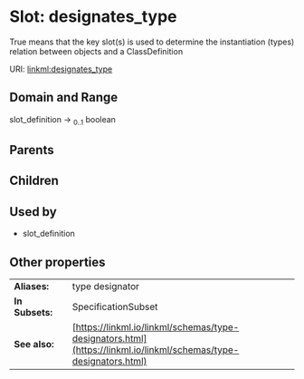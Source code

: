 
# Slot: designates_type


True means that the key slot(s) is used to determine the instantiation (types) relation between objects and a ClassDefinition

URI: [linkml:designates_type](https://w3id.org/linkml/designates_type)


## Domain and Range

slot_definition &#8594;  <sub>0..1</sub> boolean

## Parents


## Children


## Used by

 * slot_definition

## Other properties

|  |  |  |
| --- | --- | --- |
| **Aliases:** | | type designator |
| **In Subsets:** | | SpecificationSubset |
| **See also:** | | [https://linkml.io/linkml/schemas/type-designators.html](https://linkml.io/linkml/schemas/type-designators.html) |

